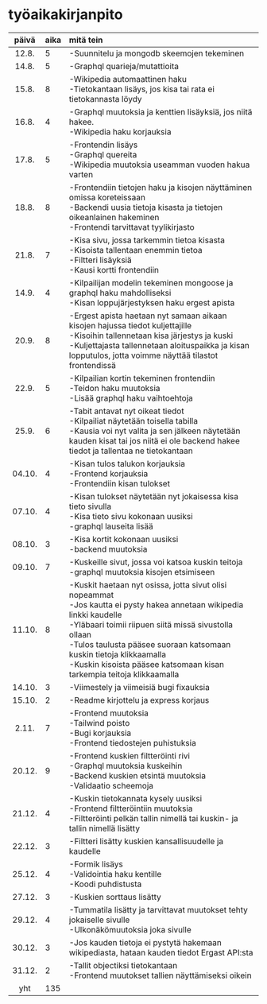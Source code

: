 # työaikakirjanpito

| päivä | aika | mitä tein  |
| :----:|:-----| :-----|
| 12.8. | 5    | -Suunnitelu ja mongodb skeemojen tekeminen |
| 14.8. | 5    | -Graphql quarieja/mutattioita  |
| 15.8. | 8    | -Wikipedia automaattinen haku<br/>-Tietokantaan lisäys, jos kisa tai rata ei tietokannasta löydy|
| 16.8. | 4    | -Graphql muutoksia ja kenttien lisäyksiä, jos niitä hakee.<br/>-Wikipedia haku korjauksia|
| 17.8. | 5    | -Frontendin lisäys<br/>-Graphql quereita<br/>-Wikipedia muutoksia useamman vuoden hakua varten|
| 18.8. | 8    | -Frontendiin tietojen haku ja kisojen näyttäminen omissa koreteissaan<br/>-Backendi uusia tietoja kisasta ja tietojen oikeanlainen hakeminen<br/>-Frontendi tarvittavat tyylikirjasto|
| 21.8. | 7    | -Kisa sivu, jossa tarkemmin tietoa kisasta<br/>-Kisoista tallentaan enemmin tietoa<br/>-Filtteri lisäyksiä<br/>-Kausi kortti frontendiin|
| 14.9. | 4    | -Kilpailijan modelin tekeminen mongoose ja graphql haku mahdolliseksi<br/>-Kisan loppujärjestyksen haku ergest apista <br/>|
| 20.9. | 8    | -Ergest apista haetaan nyt samaan aikaan kisojen hajussa tiedot kuljettajille<br/>-Kisoihin tallennetaan kisa järjestys ja kuski <br/>-Kuljettajasta tallennetaan aloituspaikka ja kisan lopputulos, jotta voimme näyttää tilastot frontendissä <br/>|
| 22.9. | 5    | -Kilpailian kortin tekeminen frontendiin<br/>-Teidon haku muutoksia<br/>-Lisää graphql haku vaihtoehtoja <br/>|
| 25.9. | 6    | -Tabit antavat nyt oikeat tiedot<br/>-Kilpailiat näytetään toisella tabilla<br/>-Kausia voi nyt valita ja sen jälkeen näytetään kauden kisat tai jos niitä ei ole backend hakee tiedot ja tallentaa ne tietokantaan <br/>|
| 04.10. | 4    | -Kisan tulos talukon korjauksia <br/>-Frontend korjauksia <br/> -Frontendiin kisan tulokset|
| 07.10. | 4    | -Kisan tulokset näytetään nyt jokaisessa kisa tieto sivulla <br/>-Kisa tieto sivu kokonaan uusiksi <br/> -graphql lauseita lisää|
| 08.10. | 3    | -Kisa kortit kokonaan uusiksi <br/>-backend muutoksia |
| 09.10. | 7    | -Kuskeille sivut, jossa voi katsoa kuskin teitoja <br/>-graphql muutoksia kisojen etsimiseen|
| 11.10. | 8    | -Kuskit haetaan nyt osissa, jotta sivut olisi nopeammat <br/>-Jos kautta ei pysty hakea annetaan wikipedia linkki kaudelle <br/>-Yläbaari toimii riipuen siitä missä sivustolla ollaan <br/>-Tulos taulusta pääsee suoraan katsomaan kuskin tietoja klikkaamalla <br/>-Kuskin kisoista pääsee katsomaan kisan tarkempia teitoja klikkaamalla |
| 14.10. | 3    | -Viimestely ja viimeisiä bugi fixauksia |
| 15.10. | 2    | -Readme kirjottelu ja express korjaus |
| 2.11. | 7    | -Frontend muutoksia<br/> -Tailwind poisto <br/> -Bugi korjauksia <br/> -Frontend tiedostejen puhistuksia|
| 20.12. | 9    | -Frontend kuskien filtteröinti rivi<br/> -Graphql muutoksia kuskeihin <br/> -Backend kuskien etsintä muutoksia <br/> -Validaatio scheemoja|
| 21.12. | 4    | -Kuskin tietokannata kysely uusiksi<br/> -Frontend filtteröintiin muutoksia <br/> -Filtteröinti pelkän tallin nimellä tai kuskin- ja tallin nimellä lisätty  |
| 22.12. | 3    | -Filtteri lisätty kuskien kansallisuudelle ja kaudelle<br/>  |
| 25.12. | 4    | -Formik lisäys <br/>-Validointia haku kentille <br/>-Koodi puhdistusta <br/>  |
| 27.12. | 3    | -Kuskien sorttaus lisätty |
| 29.12. | 4    | -Tummatila lisätty ja tarvittavat muutokset tehty jokaiselle sivulle <br/> -Ulkonäkömuutoksia joka sivulle  |
| 30.12. | 3    | -Jos kauden tietoja ei pystytä hakemaan wikipediasta, hataan kauden tiedot Ergast API:sta|
| 31.12. | 2    | -Tallit objectiksi tietokantaan <br/> -Frontend muutokset tallien näyttämiseksi oikein|
| yht   | 135   | | 